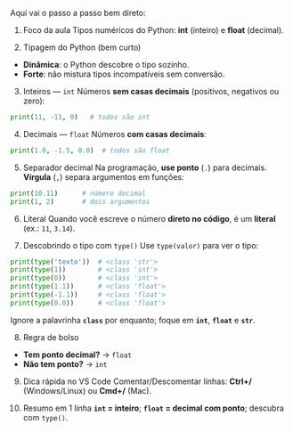 Aqui vai o passo a passo bem direto:

1. Foco da aula
   Tipos numéricos do Python: **int** (inteiro) e **float** (decimal).

2. Tipagem do Python (bem curto)

* **Dinâmica**: o Python descobre o tipo sozinho.
* **Forte**: não mistura tipos incompatíveis sem conversão.

3. Inteiros — `int`
   Números **sem casas decimais** (positivos, negativos ou zero):

```python
print(11, -11, 0)   # todos são int
```

4. Decimais — `float`
   Números **com casas decimais**:

```python
print(1.0, -1.5, 0.0)  # todos são float
```

5. Separador decimal
   Na programação, **use ponto** (`.`) para decimais.
   **Vírgula** (`,`) separa argumentos em funções:

```python
print(10.11)      # número decimal
print(1, 2)       # dois argumentos
```

6. Literal
   Quando você escreve o número **direto no código**, é um **literal** (ex.: `11`, `3.14`).

7. Descobrindo o tipo com `type()`
   Use `type(valor)` para ver o tipo:

```python
print(type('texto'))  # <class 'str'>
print(type(1))        # <class 'int'>
print(type(0))        # <class 'int'>
print(type(1.1))      # <class 'float'>
print(type(-1.1))     # <class 'float'>
print(type(0.0))      # <class 'float'>
```

Ignore a palavrinha **`class`** por enquanto; foque em **`int`**, **`float`** e **`str`**.

8. Regra de bolso

* **Tem ponto decimal?** → `float`
* **Não tem ponto?** → `int`

9. Dica rápida no VS Code
   Comentar/Descomentar linhas: **Ctrl+/** (Windows/Linux) ou **Cmd+/** (Mac).

10. Resumo em 1 linha
    **`int` = inteiro**; **`float` = decimal com ponto**; descubra com `type()`.
